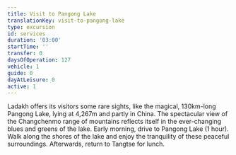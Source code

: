 ```yaml
---
title: Visit to Pangong Lake
translationKey: visit-to-pangong-lake
type: excursion
id: services
duration: '03:00'
startTime: ''
transfer: 0
daysOfOperation: 127
vehicle: 1
guide: 0
dayAtLeisure: 0
active: 1
---
```

Ladakh offers its visitors some rare sights, like the magical, 130km-long Pangong Lake, lying at 4,267m and partly in China. The spectacular view of the Changchenmo range of mountains reflects itself in the ever-changing blues and greens of the lake. Early morning, drive to Pangong Lake (1 hour). Walk along the shores of the lake and enjoy the tranquility of these peaceful surroundings. Afterwards, return to Tangtse for lunch.